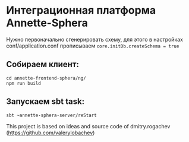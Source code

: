 # Интеграционная платформа Annette-Sphera

Нужно первоначально сгенерировать схему, для этого в настройках conf/application.conf прописываем
```core.initDb.createSchema = true```

## Собираем клиент:
```
cd annette-frontend-sphera/ng/
npm run build
```

## Запускаем sbt task:
```
sbt ~annette-sphera-server/reStart
```

This project is based on ideas and source code of dmitry.rogachev (https://github.com/valerylobachev)